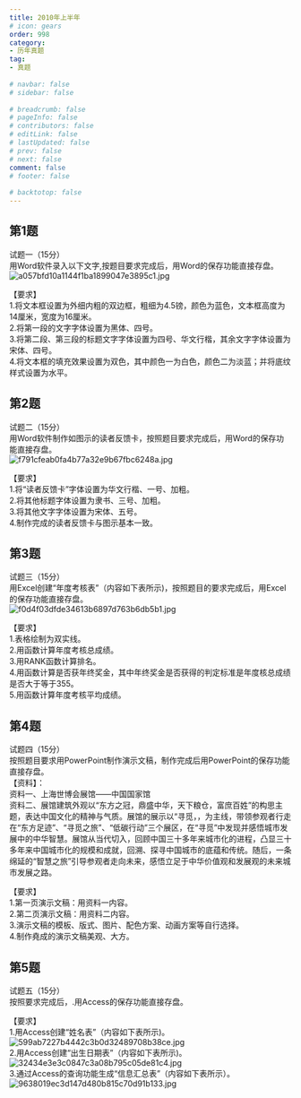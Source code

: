 ```yaml
---  
title: 2010年上半年  
# icon: gears  
order: 998  
category:  
- 历年真题  
tag:  
- 真题  
  
# navbar: false  
# sidebar: false  
  
# breadcrumb: false  
# pageInfo: false  
# contributors: false  
# editLink: false  
# lastUpdated: false  
# prev: false  
# next: false  
comment: false  
# footer: false  
  
# backtotop: false  
---  
```

## 第1题 ##

试题一（15分）  
用Word软件录入以下文字,按题目要求完成后，用Word的保存功能直接存盘。  
![a057bfd10a1144f1ba1899047e3895c1.jpg][]  
  
【要求】  
1.将文本框设置为外细内粗的双边框，粗细为4.5镑，颜色为蓝色，文本框高度为14厘米，宽度为16厘米。  
2.将第一段的文字字体设置为黑体、四号。  
3.将第二段、第三段的标题文字字体设置为四号、华文行楷，其余文字字体设置为宋体、四号。  
4.将文本框的填充效果设置为双色，其中颜色一为白色，颜色二为淡蓝；并将底纹样式设置为水平。  


## 第2题 ##

试题二（15分）  
用Word软件制作如图示的读者反馈卡，按照题目要求完成后，用Word的保存功能直接存盘。  
![f791cfeab0fa4b77a32e9b67fbc6248a.jpg][]  
  
【要求】  
1.将“读者反馈卡”字体设置为华文行楷、一号、加粗。  
2.将其他标题字体设置为隶书、三号、加粗。  
3.将其他文字字体设置为宋体、五号。  
4.制作完成的读者反馈卡与图示基本一致。  


## 第3题 ##

试题三（15分）  
用Excel创建“年度考核表”（内容如下表所示)，按照题目的要求完成后，用Excel的保存功能直接存盘。  
![f0d4f03dfde34613b6897d763b6db5b1.jpg][]  
  
【要求】  
1.表格绘制为双实线。  
2.用函数计算年度考核总成绩。  
3.用RANK函数计算排名。  
4.用函数计算是否获年终奖金，其中年终奖金是否获得的判定标准是年度核总成绩是否大于等于355。  
5.用函数计算年度考核平均成绩。  


## 第4题 ##

试题四（15分）  
按照题目要求用PowerPoint制作演示文稿，制作完成后用PowerPoint的保存功能直接存盘。  
【资料】：  
资料一、上海世博会展馆——中国国家馆  
资料二、展馆建筑外观以“东方之冠，鼎盛中华，天下粮仓，富庶百姓”的构思主题，表达中国文化的精神与气质。展馆的展示以“寻觅，，为主线，带领参观者行走在“东方足迹”、“寻觅之旅”、“低碳行动”三个展区，在“寻觅”中发现并感悟城市发展中的中华智慧。展馆从当代切入，回顾中国三十多年来城市化的进程，凸显三十多年来中国城市化的规模和成就，回溯、探寻中国城市的底蕴和传统。随后，一条绵延的“智慧之旅”引导参观者走向未来，感悟立足于中华价值观和发展观的未来城市发展之路。  
  
【要求】  
1.第一页演示文稿：用资料一内容。  
2.第二页演示文稿：用资料二内容。  
3.演示文稿的模板、版式、图片、配色方案、动画方案等自行选择。  
4.制作堯成的演示文稿美观、大方。  


## 第5题 ##

试题五（15分）  
按照要求完成后，.用Access的保存功能直接存盘。  
  
【要求】  
1.用Access创建“姓名表”（内容如下表所示)。  
![599ab7227b4442c3b0d32489708b38ce.jpg][]  
2.用Access创建“出生日期表”（内容如下表所示)。  
![32434e3e3c0847c3a08b795c05de81c4.jpg][]  
3.通过Access的查询功能生成“信息汇总表”（内容如下表所示）。  
![9638019ec3d147d480b815c70d91b133.jpg][]  
  



[a057bfd10a1144f1ba1899047e3895c1.jpg]: https://www.xkxxkx.cn/file/exam/software/信息处理技术员/案例/第1题/a057bfd10a1144f1ba1899047e3895c1.jpg
[f791cfeab0fa4b77a32e9b67fbc6248a.jpg]: https://www.xkxxkx.cn/file/exam/software/信息处理技术员/案例/第2题/f791cfeab0fa4b77a32e9b67fbc6248a.jpg
[f0d4f03dfde34613b6897d763b6db5b1.jpg]: https://www.xkxxkx.cn/file/exam/software/信息处理技术员/案例/第3题/f0d4f03dfde34613b6897d763b6db5b1.jpg
[599ab7227b4442c3b0d32489708b38ce.jpg]: https://www.xkxxkx.cn/file/exam/software/信息处理技术员/案例/第5题/599ab7227b4442c3b0d32489708b38ce.jpg
[32434e3e3c0847c3a08b795c05de81c4.jpg]: https://www.xkxxkx.cn/file/exam/software/信息处理技术员/案例/第5题/32434e3e3c0847c3a08b795c05de81c4.jpg
[9638019ec3d147d480b815c70d91b133.jpg]: https://www.xkxxkx.cn/file/exam/software/信息处理技术员/案例/第5题/9638019ec3d147d480b815c70d91b133.jpg
